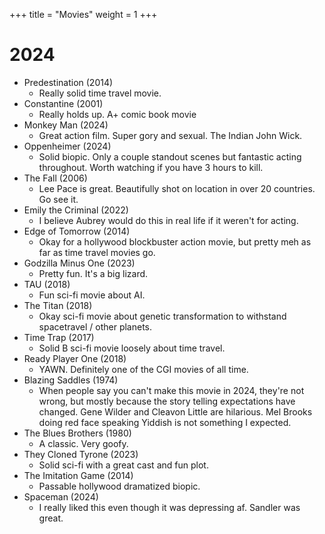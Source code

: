 +++
title = "Movies"
weight = 1
+++


# 2024

- Predestination (2014)
  - Really solid time travel movie.
- Constantine (2001)
  - Really holds up. A+ comic book movie
- Monkey Man (2024)
  - Great action film. Super gory and sexual. The Indian John Wick.
- Oppenheimer (2024)
  - Solid biopic. Only a couple standout scenes but fantastic acting throughout. Worth watching if you have 3 hours to kill.
- The Fall (2006)
  - Lee Pace is great. Beautifully shot on location in over 20 countries. Go see it.
- Emily the Criminal (2022)
  - I believe Aubrey would do this in real life if it weren't for acting.
- Edge of Tomorrow (2014)
  - Okay for a hollywood blockbuster action movie, but pretty meh as far as time travel movies go.
- Godzilla Minus One (2023)
  - Pretty fun. It's a big lizard.
- TAU (2018)
  - Fun sci-fi movie about AI.
- The Titan (2018)
  - Okay sci-fi movie about genetic transformation to withstand spacetravel / other planets.
- Time Trap (2017)
  - Solid B sci-fi movie loosely about time travel.
- Ready Player One (2018)
  - YAWN. Definitely one of the CGI movies of all time.
- Blazing Saddles (1974)
  - When people say you can't make this movie in 2024, they're not wrong, but mostly because the story telling expectations have changed. Gene Wilder and Cleavon Little are hilarious. Mel Brooks doing red face speaking Yiddish is not something I expected.
- The Blues Brothers (1980)
  - A classic. Very goofy.
- They Cloned Tyrone (2023)
  - Solid sci-fi with a great cast and fun plot.
- The Imitation Game (2014)
  - Passable hollywood dramatized biopic.
- Spaceman (2024)
  - I really liked this even though it was depressing af. Sandler was great.
